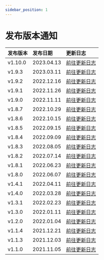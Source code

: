 ```yaml
---
sidebar_position: 1
---
```


# 发布版本通知

|发布版本|发布日期|更新日志|
|:---|:----|:----|
|v1.10.0|2023.04.13|[前往更新日志](version/v1.10.x/v1.10.0)|
|v1.9.3|2023.03.11|[前往更新日志](version/v1.9.x/v1.9.3)|
|v1.9.2|2022.12.16|[前往更新日志](version/v1.9.x/v1.9.2)|
|v1.9.1|2022.11.26|[前往更新日志](version/v1.9.x/v1.9.1)|
|v1.9.0|2022.11.11|[前往更新日志](version/v1.9.x/v1.9.0)|
|v1.8.7|2022.10.29|[前往更新日志](version/v1.8.x/v1.8.7)|
|v1.8.6|2022.10.15|[前往更新日志](version/v1.8.x/v1.8.6)|
|v1.8.5|2022.09.15|[前往更新日志](version/v1.8.x/v1.8.5)|
|v1.8.4|2022.09.09|[前往更新日志](version/v1.8.x/v1.8.4)|
|v1.8.3|2022.08.05|[前往更新日志](version/v1.8.x/v1.8.3)|
|v1.8.2|2022.07.14|[前往更新日志](version/v1.8.x/v1.8.2)|
|v1.8.1|2022.06.23|[前往更新日志](version/v1.8.x/v1.8.1)|
|v1.8.0|2022.06.07|[前往更新日志](version/v1.8.x/v1.8.0)|
|v1.4.1|2022.04.11|[前往更新日志](version/v1.4.x/v1.4.1)|
|v1.4.0|2022.03.28|[前往更新日志](version/v1.4.x/v1.4.0)|
|v1.3.1|2022.02.23|[前往更新日志](version/v1.3.x/v1.3.1)|
|v1.3.0|2022.01.11|[前往更新日志](version/v1.3.x/v1.3.0)|
|v1.2.0|2022.01.04|[前往更新日志](version/v1.2.0)|
|v1.1.4|2021.12.21|[前往更新日志](version/v1.1.x/v1.1.4)|
|v1.1.3|2021.12.03|[前往更新日志](version/v1.1.x/v1.1.3)|
|v1.1.0|2021.11.05|[前往更新日志](version/v1.1.x/v1.1.0)|
